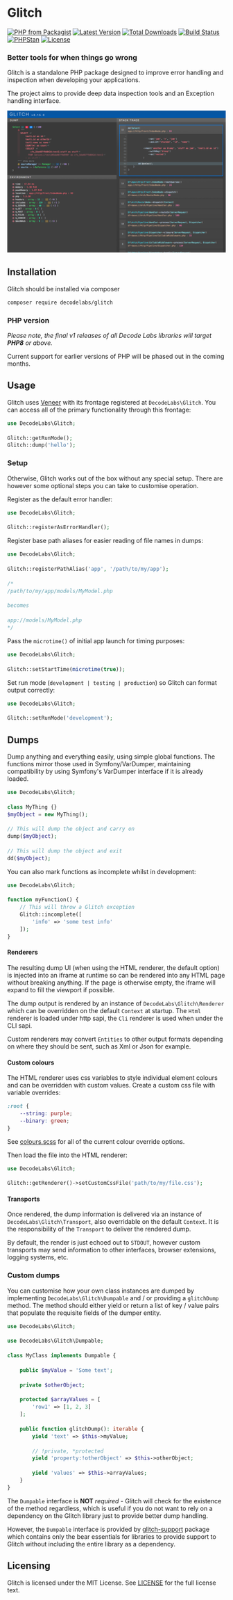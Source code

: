 # Glitch

[![PHP from Packagist](https://img.shields.io/packagist/php-v/decodelabs/glitch?style=flat-square)](https://packagist.org/packages/decodelabs/glitch)
[![Latest Version](https://img.shields.io/packagist/v/decodelabs/glitch.svg?style=flat-square)](https://packagist.org/packages/decodelabs/glitch)
[![Total Downloads](https://img.shields.io/packagist/dt/decodelabs/glitch.svg?style=flat-square)](https://packagist.org/packages/decodelabs/glitch)
[![Build Status](https://img.shields.io/travis/com/decodelabs/glitch/main.svg?style=flat-square)](https://app.travis-ci.com/github/decodelabs/glitch)
[![PHPStan](https://img.shields.io/badge/PHPStan-enabled-44CC11.svg?longCache=true&style=flat-square)](https://github.com/phpstan/phpstan)
[![License](https://img.shields.io/packagist/l/decodelabs/glitch?style=flat-square)](https://packagist.org/packages/decodelabs/glitch)

### Better tools for when things go wrong

Glitch is a standalone PHP package designed to improve error handling and inspection when developing your applications.

The project aims to provide deep data inspection tools and an Exception handling interface.

![v0.15.0 interface](docs/v0.15.0.png)


## Installation
Glitch should be installed via composer

```bash
composer require decodelabs/glitch
```

### PHP version

_Please note, the final v1 releases of all Decode Labs libraries will target **PHP8** or above._

Current support for earlier versions of PHP will be phased out in the coming months.


## Usage

Glitch uses [Veneer](https://github.com/decodelabs/veneer) with its frontage registered at <code>DecodeLabs\\Glitch</code>.
You can access all of the primary functionality through this frontage:

```php
use DecodeLabs\Glitch;

Glitch::getRunMode();
Glitch::dump('hello');
```

### Setup

Otherwise, Glitch works out of the box without any special setup.
There are however some optional steps you can take to customise operation.


Register as the default error handler:

```php
use DecodeLabs\Glitch;

Glitch::registerAsErrorHandler();
```


Register base path aliases for easier reading of file names in dumps:

```php
use DecodeLabs\Glitch;

Glitch::registerPathAlias('app', '/path/to/my/app');

/*
/path/to/my/app/models/MyModel.php

becomes

app://models/MyModel.php
*/
```

Pass the <code>microtime()</code> of initial app launch for timing purposes:

```php
use DecodeLabs\Glitch;

Glitch::setStartTime(microtime(true));
```


Set run mode (<code>development | testing | production</code>) so Glitch can format output correctly:

```php
use DecodeLabs\Glitch;

Glitch::setRunMode('development');
```


## Dumps
Dump anything and everything easily, using simple global functions.
The functions mirror those used in Symfony/VarDumper, maintaining compatibility by using Symfony's VarDumper interface if it is already loaded.

```php
use DecodeLabs\Glitch;

class MyThing {}
$myObject = new MyThing();

// This will dump the object and carry on
dump($myObject);

// This will dump the object and exit
dd($myObject);
```

You can also mark functions as incomplete whilst in development:
```php
use DecodeLabs\Glitch;

function myFunction() {
    // This will throw a Glitch exception
    Glitch::incomplete([
        'info' => 'some test info'
    ]);
}
```

#### Renderers
The resulting dump UI (when using the HTML renderer, the default option) is injected into an iframe at runtime so can be rendered into any HTML page without breaking anything. If the page is otherwise empty, the iframe will expand to fill the viewport if possible.

The dump output is rendered by an instance of <code>DecodeLabs\Glitch\Renderer</code> which can be overridden on the default <code>Context</code> at startup. The <code>Html</code> renderer is loaded under http sapi, the <code>Cli</code> renderer is used when under the CLI sapi.

Custom renderers may convert <code>Entities</code> to other output formats depending on where they should be sent, such as Xml or Json for example.

#### Custom colours
The HTML renderer uses css variables to style individual element colours and can be overridden with custom values.
Create a custom css file with variable overrides:

```css
:root {
    --string: purple;
    --binary: green;
}
```

See [colours.scss](./src/Glitch/Renderer/assets/scss/_colours.scss) for all of the current colour override options.

Then load the file into the HTML renderer:

```php
use DecodeLabs\Glitch;

Glitch::getRenderer()->setCustomCssFile('path/to/my/file.css');
```

#### Transports
Once rendered, the dump information is delivered via an instance of <code>DecodeLabs\Glitch\Transport</code>, also overridable on the default <code>Context</code>. It is the responsibility of the <code>Transport</code> to deliver the rendered dump.

By default, the render is just echoed out to <code>STDOUT</code>, however custom transports may send information to other interfaces, browser extensions, logging systems, etc.


### Custom dumps
You can customise how your own class instances are dumped by implementing <code>DecodeLabs\Glitch\Dumpable</code> and / or providing a <code>glitchDump</code> method.
The method should either yield or return a list of key / value pairs that populate the requisite fields of the dumper entity.

```php
use DecodeLabs\Glitch;

use DecodeLabs\Glitch\Dumpable;

class MyClass implements Dumpable {

    public $myValue = 'Some text';

    private $otherObject;

    protected $arrayValues = [
        'row1' => [1, 2, 3]
    ];

    public function glitchDump(): iterable {
        yield 'text' => $this->myValue;

        // !private, *protected
        yield 'property:!otherObject' => $this->otherObject;

        yield 'values' => $this->arrayValues;
    }
}
```

The <code>Dumpable</code> interface is **NOT** _required_ - Glitch will check for the existence of the method regardless, which is useful if you do not want to rely on a dependency on the Glitch library just to provide better dump handling.

However, the <code>Dumpable</code> interface is provided by [glitch-support](https://github.com/decodelabs/glitch-support) package which contains only the bear essentials for libraries to provide support to Glitch without including the entire library as a dependency.


## Licensing
Glitch is licensed under the MIT License. See [LICENSE](./LICENSE) for the full license text.

